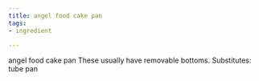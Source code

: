 ```yaml
---
title: angel food cake pan
tags:
- ingredient

---
```

angel food cake pan These usually have removable bottoms. Substitutes: tube pan
